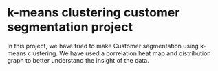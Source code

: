 # k-means clustering customer segmentation project
In this project, we have tried to make Customer segmentation using k-means clustering. We have used a correlation heat map and distribution graph to better understand the insight of the data.
